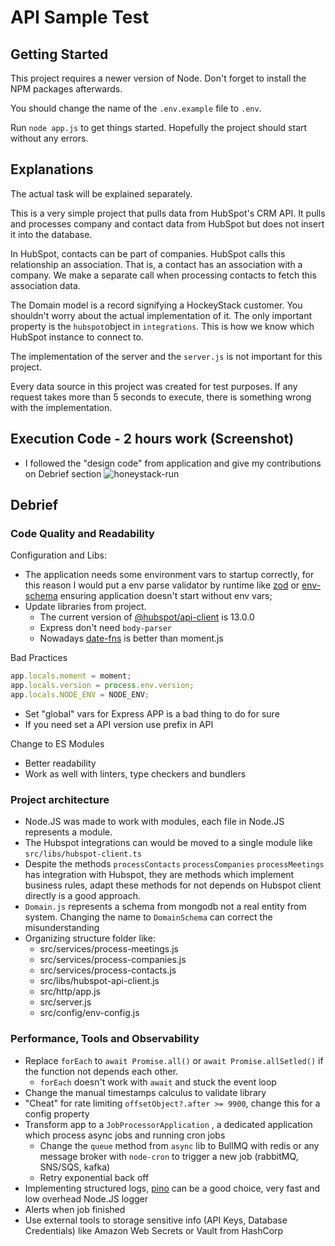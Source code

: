 # API Sample Test

## Getting Started

This project requires a newer version of Node. Don't forget to install the NPM packages afterwards.

You should change the name of the ```.env.example``` file to ```.env```.

Run ```node app.js``` to get things started. Hopefully the project should start without any errors.

## Explanations

The actual task will be explained separately.

This is a very simple project that pulls data from HubSpot's CRM API. It pulls and processes company and contact data from HubSpot but does not insert it into the database.

In HubSpot, contacts can be part of companies. HubSpot calls this relationship an association. That is, a contact has an association with a company. We make a separate call when processing contacts to fetch this association data.

The Domain model is a record signifying a HockeyStack customer. You shouldn't worry about the actual implementation of it. The only important property is the ```hubspot```object in ```integrations```. This is how we know which HubSpot instance to connect to.

The implementation of the server and the ```server.js``` is not important for this project.

Every data source in this project was created for test purposes. If any request takes more than 5 seconds to execute, there is something wrong with the implementation.

## Execution Code - 2 hours work (Screenshot)
- I followed the "design code" from application and give my contributions on Debrief section
![honeystack-run](https://i.imgur.com/O8VMCFU.png)

## Debrief

### Code Quality and Readability
Configuration and Libs:
- The application needs some environment vars to startup correctly, for this reason I would put a env parse validator by runtime like [zod](https://zod.dev/) or [env-schema](https://www.npmjs.com/package/env-schema) ensuring application doesn't start without env vars;
- Update libraries from project.
	- The current version of [@hubspot/api-client](https://www.npmjs.com/package/@hubspot/api-client) is 13.0.0
	- Express don't need `body-parser` 
	- Nowadays [date-fns](https://date-fns.org/) is better than moment.js

Bad Practices

```js
app.locals.moment = moment;
app.locals.version = process.env.version;
app.locals.NODE_ENV = NODE_ENV;
```

- Set "global" vars for Express APP is a bad thing to do for sure
- If you need set a API version use prefix in API 

Change to ES Modules
- Better readability
- Work as well with linters, type checkers and bundlers


### Project architecture
- Node.JS was made to work with modules, each file in Node.JS represents a module.
- The Hubspot integrations can would be moved to a single module like `src/libs/hubspot-client.ts`
- Despite the methods `processContacts` `processCompanies` `processMeetings` has integration with Hubspot, they are methods which implement business rules, adapt these methods for not depends on Hubspot client directly is a good approach.
- `Domain.js` represents a schema from mongodb not a real entity from system. Changing the name to `DomainSchema` can correct the misunderstanding
- Organizing structure folder like:
	- src/services/process-meetings.js
	- src/services/process-companies.js
	- src/services/process-contacts.js
	- src/libs/hubspot-api-client.js
	- src/http/app.js
	- src/server.js
	- src/config/env-config.js

### Performance, Tools and Observability
- Replace `forEach` to `await Promise.all()` or `await Promise.allSetled()` if the function not depends each other.
	- `forEach` doesn't work with `await` and stuck the event loop
- Change the manual timestamps calculus to validate library 
- "Cheat" for rate limiting `offsetObject?.after >= 9900`, change this for a config property 
- Transform app to a `JobProcessorApplication` , a dedicated application which process async jobs and running cron jobs
	- Change the `queue` method from `async` lib to BullMQ with redis or any message broker with `node-cron` to trigger a new job (rabbitMQ, SNS/SQS, kafka)
	- Retry exponential back off
- Implementing structured logs, [pino](https://www.npmjs.com/package/pino) can be a good choice, very fast and low overhead Node.JS logger
- Alerts when job finished
- Use external tools to storage sensitive info (API Keys, Database Credentials) like Amazon Web Secrets or Vault from HashCorp 
